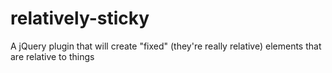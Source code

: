 relatively-sticky
=================

A jQuery plugin that will create "fixed" (they're really relative) elements that are relative to things
